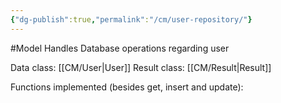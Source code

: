 ```yaml
---
{"dg-publish":true,"permalink":"/cm/user-repository/"}
---
```


#Model
Handles Database operations regarding user

Data class: [[CM/User\|User]]
Result class: [[CM/Result\|Result]]

Functions implemented (besides get, insert and update):